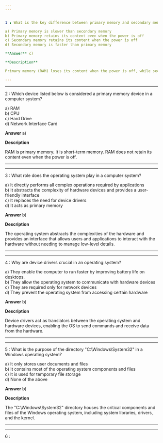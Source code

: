 ```yaml
---  
---  


1 : What is the key difference between primary memory and secondary memory in a computer system?  

a) Primary memory is slower than secondary memory  
b) Primary memory retains its content even when the power is off  
c) Secondary memory retains its content when the power is off  
d) Secondary memory is faster than primary memory  

**Answer** c)  

**Description**  

Primary memory (RAM) loses its content when the power is off, while secondary memory (such as hard drives and SSDs) retains data even without power.  

---  
```

---  


2 : Which device listed below is considered a primary memory device in a computer system?  

a) RAM  
b) CPU  
c) Hard Drive  
d) Network Interface Card  

**Answer** a)  

**Description**  

RAM is primary memory. It is short-term memory. RAM does not retain its content even when the power is off.  

---  
---  


3 : What role does the operating system play in a computer system?  

a) It directly performs all complex operations required by applications  
b) It abstracts the complexity of hardware devices and provides a user-friendly interface  
c) It replaces the need for device drivers  
d) It acts as primary memory  

**Answer** b)  

**Description**  

The operating system abstracts the complexities of the hardware and provides an interface that allows users and applications to interact with the hardware without needing to manage low-level details.  

---  
---  


4 : Why are device drivers crucial in an operating system?  

a) They enable the computer to run faster by improving battery life on desktops.  
b) They allow the operating system to communicate with hardware devices  
c) They are required only for network devices  
d) They prevent the operating system from accessing certain hardware  

**Answer** b)  

**Description**  

Device drivers act as translators between the operating system and hardware devices, enabling the OS to send commands and receive data from the hardware.  

---  
---  


5 : What is the purpose of the directory "C:\Windows\System32" in a Windows operating system?  

a) It only stores user documents and files  
b) It contains most of the operating system components and files  
c) It is used for temporary file storage  
d) None of the above  

**Answer** b)  

**Description**  

The "C:\Windows\System32" directory houses the critical components and files of the Windows operating system, including system libraries, drivers, and the kernel.  

---  
---  


6 : 

